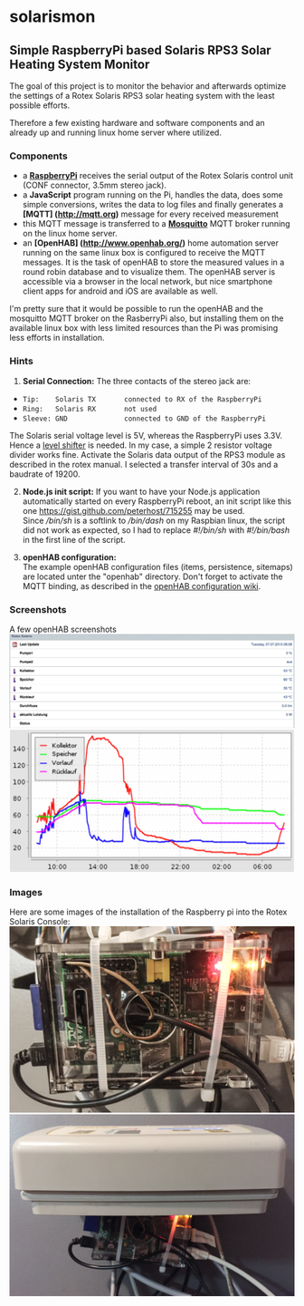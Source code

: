 # solarismon

Simple RaspberryPi based Solaris RPS3 Solar Heating System Monitor
---
The goal of this project is to monitor the behavior and afterwards optimize the settings of a Rotex Solaris RPS3 solar 
heating system with the least possible efforts.

Therefore a few existing hardware and software components and an already up and running linux home server where utilized.
### Components
- a **[RaspberryPi](https://www.raspberrypi.org/)** receives the serial output of the Rotex Solaris control unit 
(CONF connector, 3.5mm stereo jack).
- a **JavaScript** program running on the Pi, handles the data, does some simple conversions, writes the data to 
log files and finally generates a **[MQTT] (http://mqtt.org)** message for every received measurement 
- this MQTT message is transferred to a **[Mosquitto](http://mosquitto.org/)** MQTT broker  running on the linux home server.
- an **[OpenHAB] (http://www.openhab.org/)** home automation server running on the same linux box is configured to receive the 
MQTT messages. It is the task of openHAB to store the measured values in a round robin database and to visualize them. 
The openHAB server is accessible via a browser in the local network, but nice smartphone client apps for android and iOS are available as well.


I'm pretty sure that it would be possible to run the openHAB and the mosquitto MQTT broker on the RasberryPi also, but installing them on the available
linux box with less limited resources than the Pi was promising less efforts in installation.

### Hints

1. **Serial Connection:** 
 The three contacts of the stereo jack are:
 * `Tip:    Solaris TX       connected to RX of the RaspberryPi`
 * `Ring:   Solaris RX       not used`
 * `Sleeve: GND              connected to GND of the RaspberryPi` 
 
 The Solaris serial voltage level is 5V, whereas the RaspberryPi uses 3.3V. Hence a [level shifter](http://elinux.org/RPi_GPIO_Interface_Circuits#Level_Shifters) 
 is needed. In my case, a simple 2 resistor voltage divider works fine. Activate the Solaris data output of the RPS3 module as described in the rotex manual. I selected a transfer interval 
 of 30s and a baudrate of 19200.

2. **Node.js init script:**
If you want to have your Node.js application automatically started on every RaspberryPi reboot, an init script
like this one https://gist.github.com/peterhost/715255 may be used.  
Since */bin/sh* is a softlink to */bin/dash* on my Raspbian linux, the script did not work as expected, so I had to replace
*#!/bin/sh* with *#!/bin/bash* in the first line of the script.

3. **openHAB configuration:**  
The example openHAB configuration files (items, persistence, sitemaps) are located unter the "openhab" directory.
Don't forget to activate the MQTT binding, as described in the [openHAB configuration wiki](https://github.com/openhab/openhab/wiki/MQTT-Binding).

### Screenshots
A few openHAB screenshots
![](/images/openHAB-screen1.jpg?raw=true)
![](/images/openHAB-screen2.jpg?raw=true)

### Images

Here are some images of the installation of the Raspberry pi into the Rotex Solaris Console:
![](/images/IMG_0480.jpg?raw=true)
![](/images/IMG_0481.jpg?raw=true)


